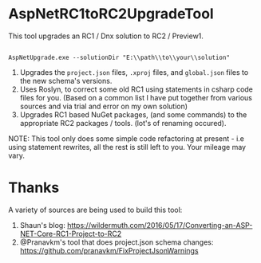 # AspNetRC1toRC2UpgradeTool

This tool upgrades an RC1 / Dnx solution to RC2 / Preview1.

```

AspNetUpgrade.exe --solutionDir "E:\\path\\to\\your\\solution"

```



1. Upgrades the `project.json` files, `.xproj` files, and `global.json` files to the new schema's versions.
2. Uses Roslyn, to correct some old RC1 using statements in csharp code files for you. (Based on a common list I have put together from various sources and via trial and error on my own solution)
3. Upgrades RC1 based NuGet packages, (and some commands) to the appropriate RC2 packages / tools. (lot's of renaming occured).

NOTE: This tool only does some simple code refactoring at present - i.e using statement rewrites, all the rest is still left to you. 
Your mileage may vary.

# Thanks

A variety of sources are being used to build this tool:

1. Shaun's blog: https://wildermuth.com/2016/05/17/Converting-an-ASP-NET-Core-RC1-Project-to-RC2
2. @Pranavkm's tool that does project.json schema changes: https://github.com/pranavkm/FixProjectJsonWarnings


